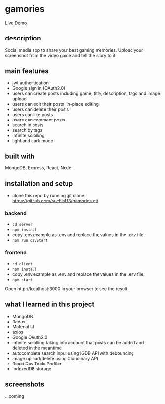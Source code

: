# gamories
[Live Demo](https://gamories.vercel.app/)

## description
Social media app to share your best gaming memories.
Upload your screenshot from the video game and tell the story to it.

## main features
- jwt authentication
- Google sign in (OAuth2.0)
- users can create posts including game, title, description, tags and image upload
- users can edit their posts (in-place editing)
- users can delete their posts
- users can like posts
- users can comment posts
- search in posts
- search by tags
- infinite scrolling
- light and dark mode

## built with
MongoDB, Express, React, Node

## installation and setup
- clone this repo by running git clone https://github.com/suchislif3/gamories.git

### backend
- `cd server`
- `npm install`
- copy .env.example as .env and replace the values in the .env file.
- `npm run devStart`

### frontend
- `cd client`
- `npm install`
- copy .env.example as .env and replace the values in the .env file.
- `npm start`

Open http://localhost:3000 in your browser to see the result.

## what I learned in this project
- MongoDB
- Redux
- Material UI
- axios
- Google OAuth2.0
- infinite scrolling taking into account that posts can be added and deleted in the meantime
- autocomplete search input using IGDB API with debouncing
- image upload/delete using Cloudinary API
- React Dev Tools Profiler
- IndexedDB storage

## screenshots

...coming